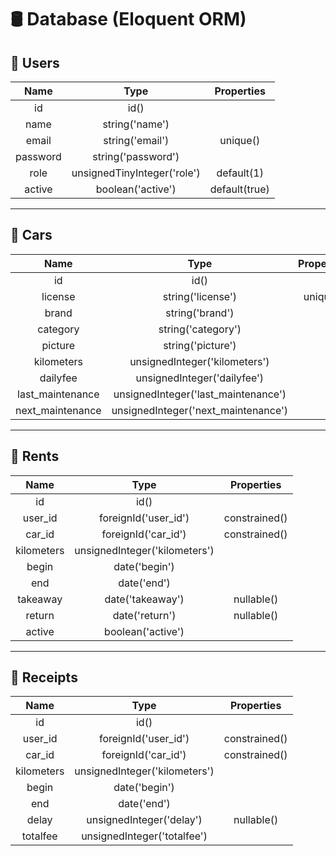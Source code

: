 # 🛢 Database (Eloquent ORM)

## 👥 Users

|Name    |Type                       |Properties   |
|:------:|:-------------------------:|:-----------:|
|id      |id()                       |             |
|name    |string('name')             |             |
|email   |string('email')            |unique()     |
|password|string('password')         |             |
|role    |unsignedTinyInteger('role')|default(1)   |
|active  |boolean('active')          |default(true)|

---

## 🚗 Cars

|Name            |Type                               |Properties|
|:--------------:|:---------------------------------:|:--------:|
|id              |id()                               |          |
|license         |string('license')                  |unique()  |
|brand           |string('brand')                    |          |
|category        |string('category')                 |          |
|picture         |string('picture')                  |          |
|kilometers      |unsignedInteger('kilometers')      |          |
|dailyfee        |unsignedInteger('dailyfee')        |          |
|last_maintenance|unsignedInteger('last_maintenance')|          |
|next_maintenance|unsignedInteger('next_maintenance')|          |

---

## 🔑 Rents

|Name       |Type                         |Properties   |
|:---------:|:---------------------------:|:-----------:|
|id         |id()                         |             |
|user_id    |foreignId('user_id')         |constrained()|
|car_id     |foreignId('car_id')          |constrained()|
|kilometers |unsignedInteger('kilometers')|             |
|begin      |date('begin')                |             |
|end        |date('end')                  |             |
|takeaway   |date('takeaway')             |nullable()   |
|return     |date('return')               |nullable()   |
|active     |boolean('active')            |             |

---

## 🧾 Receipts

|Name       |Type                         |Properties   |
|:---------:|:---------------------------:|:-----------:|
|id         |id()                         |             |
|user_id    |foreignId('user_id')         |constrained()|
|car_id     |foreignId('car_id')          |constrained()|
|kilometers |unsignedInteger('kilometers')|             |
|begin      |date('begin')                |             |
|end        |date('end')                  |             |
|delay      |unsignedInteger('delay')     |nullable()   |
|totalfee   |unsignedInteger('totalfee')  |             |
